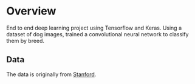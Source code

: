 # Overview

End to end deep learning project using Tensorflow and Keras.  Using a dataset of dog images, trained a convolutional neural network to classify them by breed.

## Data

The data is originally from [Stanford](http://vision.stanford.edu/aditya86/ImageNetDogs/).
